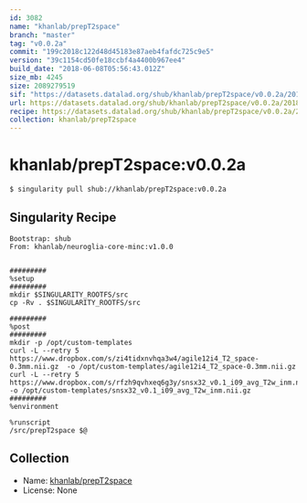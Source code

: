 ```yaml
---
id: 3082
name: "khanlab/prepT2space"
branch: "master"
tag: "v0.0.2a"
commit: "199c2018c122d48d45183e87aeb4fafdc725c9e5"
version: "39c1154cd50fe18ccbf4a4400b967ee4"
build_date: "2018-06-08T05:56:43.012Z"
size_mb: 4245
size: 2089279519
sif: "https://datasets.datalad.org/shub/khanlab/prepT2space/v0.0.2a/2018-06-08-199c2018-39c1154c/39c1154cd50fe18ccbf4a4400b967ee4.simg"
url: https://datasets.datalad.org/shub/khanlab/prepT2space/v0.0.2a/2018-06-08-199c2018-39c1154c/
recipe: https://datasets.datalad.org/shub/khanlab/prepT2space/v0.0.2a/2018-06-08-199c2018-39c1154c/Singularity
collection: khanlab/prepT2space
---
```


# khanlab/prepT2space:v0.0.2a

```bash
$ singularity pull shub://khanlab/prepT2space:v0.0.2a
```

## Singularity Recipe

```singularity
Bootstrap: shub
From: khanlab/neuroglia-core-minc:v1.0.0


#########
%setup
#########
mkdir $SINGULARITY_ROOTFS/src
cp -Rv . $SINGULARITY_ROOTFS/src

#########
%post
#########
mkdir -p /opt/custom-templates
curl -L --retry 5 https://www.dropbox.com/s/zi4tidxnvhqa3w4/agile12i4_T2_space-0.3mm.nii.gz  -o /opt/custom-templates/agile12i4_T2_space-0.3mm.nii.gz
curl -L --retry 5 https://www.dropbox.com/s/rfzh9qvhxeq6g3y/snsx32_v0.1_i09_avg_T2w_inm.nii.gz  -o /opt/custom-templates/snsx32_v0.1_i09_avg_T2w_inm.nii.gz
#########
%environment

%runscript
/src/prepT2space $@
```

## Collection

 - Name: [khanlab/prepT2space](https://github.com/khanlab/prepT2space)
 - License: None

